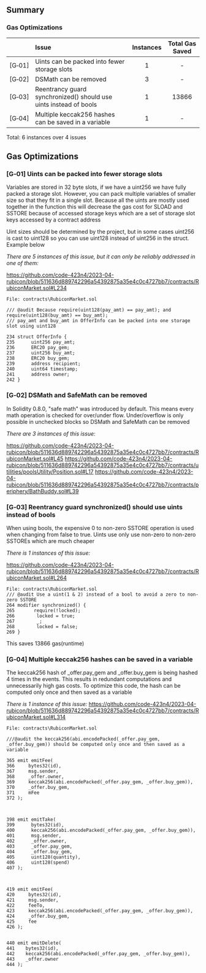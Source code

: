## Summary

### Gas Optimizations
| |Issue|Instances|Total Gas Saved|
|-|:-|:-:|:-:|
| [G&#x2011;01] | Uints can be packed into fewer storage slots | 1 |  - |
| [G&#x2011;02] | DSMath can be removed | 3 |  - |
| [G&#x2011;03] | Reentrancy guard synchronized() should use uints instead of bools | 1 |  13866 |
| [G&#x2011;04] | Multiple keccak256 hashes can be saved in a variable | 1 |  - |




Total: 6 instances over 4 issues 


## Gas Optimizations

### [G&#x2011;01]  Uints can be packed into fewer storage slots

Variables are stored in 32 byte slots, if we have a uint256 we have fully packed a storage slot. However, you can pack multiple variables of smaller size so that they fit in a single slot. Because all the uints are mostly used together in the function this will decrease the gas cost for SLOAD and SSTORE because of accessed storage keys which are a set of storage slot keys accessed by a contract address



Uint sizes should be determined by the project, but in some cases uint256 is cast to uint128 so you can use uint128 instead of uint256 in the struct. Example below 



*There are 5 instances of this issue, but it can only be reliably addressed in one of them:*

https://github.com/code-423n4/2023-04-rubicon/blob/511636d889742296a54392875a35e4c0c4727bb7/contracts/RubiconMarket.sol#L234

```solidity
File: contracts\RubiconMarket.sol

/// @audit Because require(uint128(pay_amt) == pay_amt); and require(uint128(buy_amt) == buy_amt);
/// pay_amt and buy_amt in OfferInfo can be packed into one storage slot using uint128

234 struct OfferInfo {
235      uint256 pay_amt;
236      ERC20 pay_gem;
237      uint256 buy_amt;
238      ERC20 buy_gem;
239      address recipient;
240      uint64 timestamp;
241      address owner;
242 }
```

### [G&#x2011;02]  DSMath and SafeMath can be removed

In Solidity 0.8.0, "safe math" was introduced by default. This means every math operation is checked for over/under flow. Under/overflow is only possible in unchecked blocks so DSMath and SafeMath can be removed

*There are 3 instances of this issue:*

https://github.com/code-423n4/2023-04-rubicon/blob/511636d889742296a54392875a35e4c0c4727bb7/contracts/RubiconMarket.sol#L45
https://github.com/code-423n4/2023-04-rubicon/blob/511636d889742296a54392875a35e4c0c4727bb7/contracts/utilities/poolsUtility/Position.sol#L17
https://github.com/code-423n4/2023-04-rubicon/blob/511636d889742296a54392875a35e4c0c4727bb7/contracts/periphery/BathBuddy.sol#L39



### [G&#x2011;03]  Reentrancy guard synchronized() should use uints instead of bools

When using bools, the expensive 0 to non-zero SSTORE operation is used when changing from false to true. Uints use only use non-zero to non-zero SSTOREs which are much cheaper


*There is 1 instances of this issue:*

https://github.com/code-423n4/2023-04-rubicon/blob/511636d889742296a54392875a35e4c0c4727bb7/contracts/RubiconMarket.sol#L264

```solidity
File: contracts\RubiconMarket.sol
/// @audit Use a uint(1 & 2) instead of a bool to avoid a zero to non-zero SSTORE
264 modifier synchronized() {
265       require(!locked);
266        locked = true;
267        _;
268        locked = false;
269 }
```

This saves 13866 gas(runtime)


### [G&#x2011;04]  Multiple keccak256 hashes can be saved in a variable

The keccak256 hash of _offer.pay_gem and _offer.buy_gem is being hashed 4 times in the events. This results in redundant computations and unnecessarily high gas costs. To optimize this code, the hash can be computed only once and then saved as a variable

*There is 1 instance of this issue:*
https://github.com/code-423n4/2023-04-rubicon/blob/511636d889742296a54392875a35e4c0c4727bb7/contracts/RubiconMarket.sol#L314

```solidity
File: contracts\RubiconMarket.sol

///@audit the keccak256(abi.encodePacked(_offer.pay_gem, _offer.buy_gem)) should be computed only once and then saved as a variable

365 emit emitFee(
366     bytes32(id),
367     msg.sender,
368     _offer.owner,
369     keccak256(abi.encodePacked(_offer.pay_gem, _offer.buy_gem)),
370     _offer.buy_gem,
371     mFee
372 );



398 emit emitTake(
399      bytes32(id),
400      keccak256(abi.encodePacked(_offer.pay_gem, _offer.buy_gem)),
401      msg.sender,
402      _offer.owner,
403      _offer.pay_gem,
404      _offer.buy_gem,
405      uint128(quantity),
406      uint128(spend)
407 );



419 emit emitFee(
420     bytes32(id),
421     msg.sender,
422     feeTo,
423     keccak256(abi.encodePacked(_offer.pay_gem, _offer.buy_gem)),
424     _offer.buy_gem,
425     fee
426 );


440 emit emitDelete(
441    bytes32(id),
442    keccak256(abi.encodePacked(_offer.pay_gem, _offer.buy_gem)),
443    _offer.owner
444 );

```


